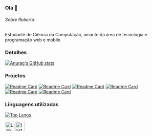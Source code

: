 ### Olá 👋

###### Sobre Roberto: 
Estudante de Ciência da Computação, amante da área de tecnologia e programação web e mobile.

### Detalhes

[![Anurag's GitHub stats](https://github-readme-stats.vercel.app/api?username=rbtzinn&show_icons=true&theme=dark)](https://github.com/anuraghazra/github-readme-stats)

### Projetos

[![Readme Card](https://github-readme-stats.vercel.app/api/pin/?username=rbtzinn&repo=middleware_rktec&theme=dark)](https://github.com/rbtzinn/middleware_rktec)
[![Readme Card](https://github-readme-stats.vercel.app/api/pin/?username=rbtzinn&repo=clone_disneyplus&theme=dark)](https://github.com/rbtzinn/clone_disneyplus)
[![Readme Card](https://github-readme-stats.vercel.app/api/pin/?username=rbtzinn&repo=ecommerce&theme=dark)](https://github.com/rbtzinn/ecommerce)
[![Readme Card](https://github-readme-stats.vercel.app/api/pin/?username=rbtzinn&repo=efood_api&theme=dark)](https://github.com/rbtzinn/efood_api)
[![Readme Card](https://github-readme-stats.vercel.app/api/pin/?username=rbtzinn&repo=portifolio&theme=dark)](https://github.com/rbtzinn/portifolio)
[![Readme Card](https://github-readme-stats.vercel.app/api/pin/?username=rbtzinn&repo=random_teams&theme=dark)](https://github.com/rbtzinn/random_teams)


### Linguagens utilizadas

[![Top Langs](https://github-readme-stats.vercel.app/api/top-langs/?username=rbtzinn&layout=compact)](https://github.com/anuraghazra/github-readme-stats)

[<img src='https://img.shields.io/badge/LinkedIn-0077B5?style=for-the-badge&logo=linkedin&logoColor=white' alt='Linkedin' height='30'>](https://www.linkedin.com/in/roberto-gabriel-ara%C3%BAjo-miranda/)
[<img src='https://img.shields.io/badge/Instagram-E4405F?style=for-the-badge&logo=instagram&logoColor=white' alt='Instagram' height='30'>](https://www.instagram.com/rgabriel.04/)
